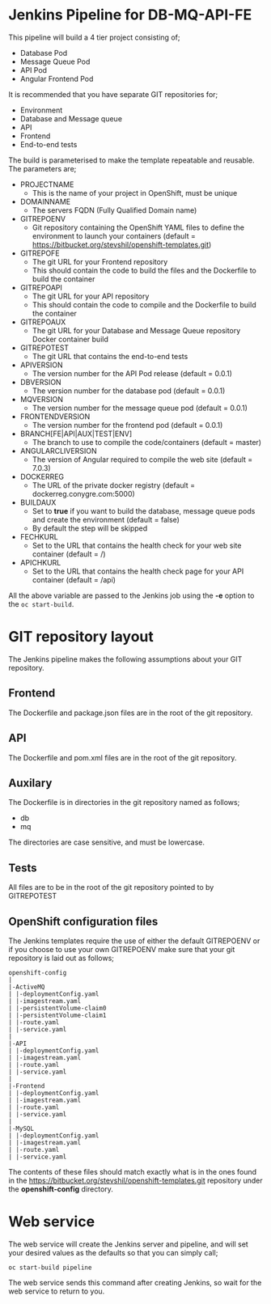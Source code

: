 # Jenkins Pipeline for DB-MQ-API-FE

This pipeline will build a 4 tier project consisting of;
* Database Pod
* Message Queue Pod
* API Pod
* Angular Frontend Pod

It is recommended that you have separate GIT repositories for;
* Environment
* Database and Message queue
* API
* Frontend
* End-to-end tests

The build is parameterised to make the template repeatable and reusable.  The parameters are;
* PROJECTNAME
  * This is the name of your project in OpenShift, must be unique
* DOMAINNAME
  * The servers FQDN (Fully Qualified Domain name)
* GITREPOENV
  * Git repository containing the OpenShift YAML files to define the environment to launch your containers (default = https://bitbucket.org/stevshil/openshift-templates.git)
* GITREPOFE
  * The git URL for your Frontend repository
  * This should contain the code to build the files and the Dockerfile to build the container
* GITREPOAPI
  * The git URL for your API repository
  * This should contain the code to compile and the Dockerfile to build the container
* GITREPOAUX
  * The git URL for your Database and Message Queue repository Docker container build
* GITREPOTEST
  * The git URL that contains the end-to-end tests
* APIVERSION
  * The version number for the API Pod release (default = 0.0.1)
* DBVERSION
  * The version number for the database pod (default = 0.0.1)
* MQVERSION
  * The version number for the message queue pod (default = 0.0.1)
* FRONTENDVERSION
  * The version number for the frontend pod (default = 0.0.1)
* BRANCH[FE|API|AUX|TEST|ENV]
  * The branch to use to compile the code/containers (default = master)
* ANGULARCLIVERSION
  * The version of Angular required to compile the web site (default = 7.0.3)
* DOCKERREG
  * The URL of the private docker registry (default = dockerreg.conygre.com:5000)
* BUILDAUX
  * Set to **true** if you want to build the database, message queue pods and create the environment (default = false)
  * By default the step will be skipped
* FECHKURL
  * Set to the URL that contains the health check for your web site container (default = /)
* APICHKURL
  * Set to the URL that contains the health check page for your API container (default = /api)

All the above variable are passed to the Jenkins job using the **-e** option to the ```oc start-build```.

# GIT repository layout
The Jenkins pipeline makes the following assumptions about your GIT repository.

## Frontend

The Dockerfile and package.json files are in the root of the git repository.

## API

The Dockerfile and pom.xml files are in the root of the git repository.

## Auxilary

The Dockerfile is in directories in the git repository named as follows;
* db
* mq

The directories are case sensitive, and must be lowercase.

## Tests

All files are to be in the root of the git repository pointed to by GITREPOTEST

## OpenShift configuration files

The Jenkins templates require the use of either the default GITREPOENV or if you choose to use your own GITREPOENV make sure that your git repository is laid out as follows;

```
openshift-config
|
|-ActiveMQ
| |-deploymentConfig.yaml
| |-imagestream.yaml
| |-persistentVolume-claim0
| |-persistentVolume-claim1
| |-route.yaml
| |-service.yaml
|
|-API
| |-deploymentConfig.yaml
| |-imagestream.yaml
| |-route.yaml
| |-service.yaml
|
|-Frontend
| |-deploymentConfig.yaml
| |-imagestream.yaml
| |-route.yaml
| |-service.yaml
|
|-MySQL
| |-deploymentConfig.yaml
| |-imagestream.yaml
| |-route.yaml
| |-service.yaml
```

The contents of these files should match exactly what is in the ones found in the https://bitbucket.org/stevshil/openshift-templates.git repository under the **openshift-config** directory.

# Web service

The web service will create the Jenkins server and pipeline, and will set your desired values as the defaults so that you can simply call;

```
oc start-build pipeline
```

The web service sends this command after creating Jenkins, so wait for the web service to return to you.
